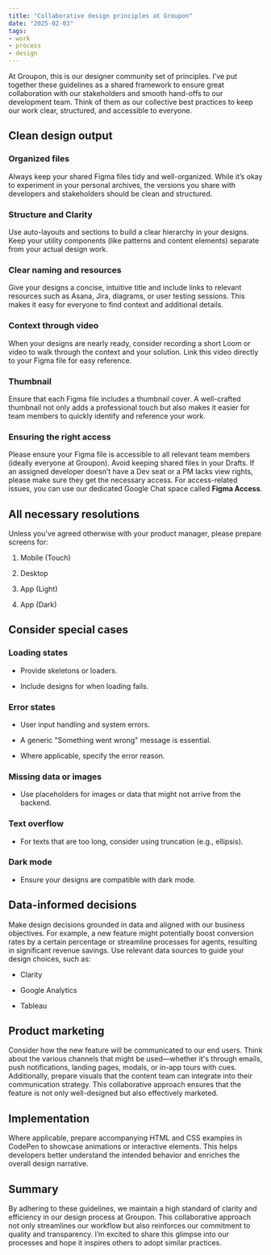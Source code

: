 ```yaml
---
title: "Collaborative design principles at Groupon"
date: "2025-02-03"
tags:
- work
- process
- design
---
```


At Groupon, this is our designer community set of principles. I’ve put together these guidelines as a shared framework to ensure great collaboration with our stakeholders and smooth hand-offs to our development team. Think of them as our collective best practices to keep our work clear, structured, and accessible to everyone.

## Clean design output

### Organized files

Always keep your shared Figma files tidy and well-organized. While it’s okay to experiment in your personal archives, the versions you share with developers and stakeholders should be clean and structured.

### Structure and Clarity

Use auto-layouts and sections to build a clear hierarchy in your designs. Keep your utility components (like patterns and content elements) separate from your actual design work.

### Clear naming and resources

Give your designs a concise, intuitive title and include links to relevant resources such as Asana, Jira, diagrams, or user testing sessions. This makes it easy for everyone to find context and additional details.

### Context through video

When your designs are nearly ready, consider recording a short Loom or video to walk through the context and your solution. Link this video directly to your Figma file for easy reference.

### Thumbnail

Ensure that each Figma file includes a thumbnail cover. A well-crafted thumbnail not only adds a professional touch but also makes it easier for team members to quickly identify and reference your work.

### Ensuring the right access

Please ensure your Figma file is accessible to all relevant team members (ideally everyone at Groupon). Avoid keeping shared files in your Drafts. If an assigned developer doesn’t have a Dev seat or a PM lacks view rights, please make sure they get the necessary access. For access-related issues, you can use our dedicated Google Chat space called **Figma Access**.

## All necessary resolutions

Unless you've agreed otherwise with your product manager, please prepare screens for:

1. Mobile (Touch)

1. Desktop

1. App (Light)

1. App (Dark)

## Consider special cases

### Loading states

- Provide skeletons or loaders.

- Include designs for when loading fails.

### Error states

- User input handling and system errors. 

- A generic "Something went wrong" message is essential.

- Where applicable, specify the error reason.

### **Missing data or images**

- Use placeholders for images or data that might not arrive from the backend.

### Text overflow

- For texts that are too long, consider using truncation (e.g., ellipsis).

### Dark mode

- Ensure your designs are compatible with dark mode.

## Data-informed decisions

Make design decisions grounded in data and aligned with our business objectives. For example, a new feature might potentially boost conversion rates by a certain percentage or streamline processes for agents, resulting in significant revenue savings. Use relevant data sources to guide your design choices, such as:

- Clarity

- Google Analytics

- Tableau

## Product marketing

Consider how the new feature will be communicated to our end users. Think about the various channels that might be used—whether it's through emails, push notifications, landing pages, modals, or in-app tours with cues. Additionally, prepare visuals that the content team can integrate into their communication strategy. This collaborative approach ensures that the feature is not only well-designed but also effectively marketed.

## Implementation

Where applicable, prepare accompanying HTML and CSS examples in CodePen to showcase animations or interactive elements. This helps developers better understand the intended behavior and enriches the overall design narrative.

## Summary

By adhering to these guidelines, we maintain a high standard of clarity and efficiency in our design process at Groupon. This collaborative approach not only streamlines our workflow but also reinforces our commitment to quality and transparency. I’m excited to share this glimpse into our processes and hope it inspires others to adopt similar practices.









